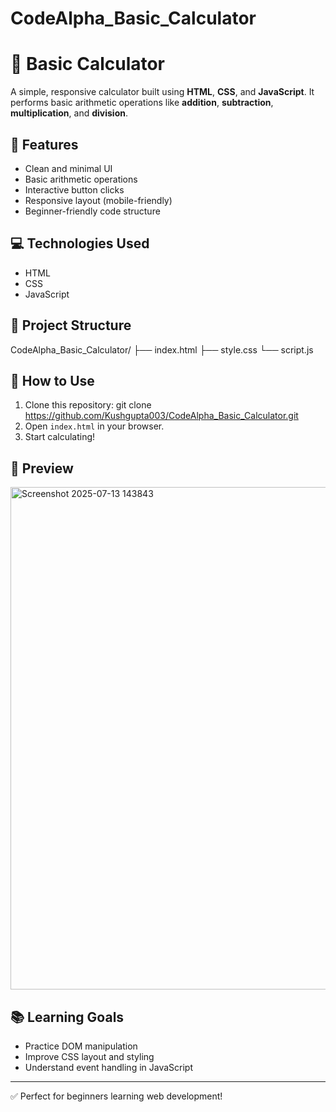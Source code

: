 # CodeAlpha_Basic_Calculator
# 🧮 Basic Calculator

A simple, responsive calculator built using **HTML**, **CSS**, and **JavaScript**. It performs basic arithmetic operations like **addition**, **subtraction**, **multiplication**, and **division**.

## 🚀 Features
- Clean and minimal UI
- Basic arithmetic operations
- Interactive button clicks
- Responsive layout (mobile-friendly)
- Beginner-friendly code structure

## 💻 Technologies Used
- HTML
- CSS
- JavaScript

## 📂 Project Structure
CodeAlpha_Basic_Calculator/
├── index.html
├── style.css
└── script.js

## 🧪 How to Use
1. Clone this repository:
git clone https://github.com/Kushgupta003/CodeAlpha_Basic_Calculator.git
2. Open `index.html` in your browser.
3. Start calculating!

## 📸 Preview
<img width="1659" height="804" alt="Screenshot 2025-07-13 143843" src="https://github.com/user-attachments/assets/790d1758-8051-4d01-b94b-47e2a070add5" />


## 📚 Learning Goals
- Practice DOM manipulation
- Improve CSS layout and styling
- Understand event handling in JavaScript

---

✅ Perfect for beginners learning web development!
